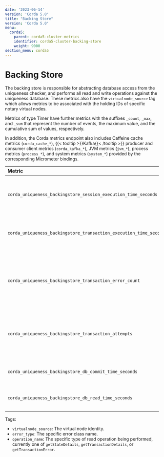 ```yaml
---
date: '2023-06-14'
version: 'Corda 5.0'
title: "Backing Store"
version: 'Corda 5.0'
menu:
  corda5:
    parent: corda5-cluster-metrics
    identifier: corda5-cluster-backing-store
    weight: 9000
section_menu: corda5
---
```


# Backing Store

The backing store is responsible for abstracting database access from the uniqueness checker, and performs all read and write
operations against the uniqueness database. These metrics also have the `virtualnode_source` tag which allows metrics to be
associated with the holding IDs of specific notary virtual nodes.

Metrics of type Timer have further metrics with the suffixes `_count`, `_max`, and `_sum` that represent the number of events,
the maximum value, and the cumulative sum of values, respectively.

In addition, the Corda metrics endpoint also includes Caffeine cache metrics (`corda_cache_*`),
{{< tooltip >}}Kafka{{< /tooltip >}} producer and consumer client metrics (`corda_kafka_*`), JVM metrics (`jvm_*`), process metrics (`process_*`),
and system metrics (`system_*`) provided by the corresponding Micrometer bindings.

<style>
table th:first-of-type {
    width: 25%;
}
table th:nth-of-type(2) {
    width: 10%;
}
table th:nth-of-type(3) {
    width: 20%;
}
table th:nth-of-type(4) {
    width: 45%;
}
</style>

| Metric | Type | Tags | Description |
| :----------- | :----------- | :----------- | :----------- |
| `corda_uniqueness_backingstore_session_execution_time_seconds` | Timer | <ul><li>`virtualnode_source`</li></ul> | The overall execution time for a (uniqueness checker) backing store session, which includes retrieving uniqueness database connection details, getting a database connection, as well as all database operations (both read and write) carried out within a session context. |
| `corda_uniqueness_backingstore_transaction_execution_time_seconds` | Timer | <ul><li>`virtualnode_source`</li></ul>  | The execution time for a transaction within the context of a backing store session, which excludes retrieving uniqueness database connection details and getting a database connection. If a transaction needs to be retried due to database exceptions, then the execution time covers the cumulative duration of all retry attempts. |
| `corda_uniqueness_backingstore_transaction_error_count` | Counter | <ul><li>`virtualnode_source`</li><li>`error_type`</li></ul> | The cumulative number of errors raised by the backing store when executing a transaction. This is incremented regardless of whether an expected or unexpected error is raised, and is incremented on each retry. For example, a transaction that fails up to the maximum of 10 retries with the same error will increment by 10 in total. The tags provide the context as to the affected {{< tooltip >}}holding identity{{< /tooltip >}} and the specific error class name (captured by `error_type`). |
| `corda_uniqueness_backingstore_transaction_attempts` | DistributionSummary | <ul><li>`virtualnode_source`</li></ul> | 	The number of attempts that were made before a transaction ultimately succeeded. Generally, this should return 1. In the event that a transaction was unsuccessful due to reaching the maximum number of attempts, this metric is not updated and the failure would be reflected in the `corda_uniqueness_backingstore_transaction_error_count` metric. |
| `corda_uniqueness_backingstore_db_commit_time_seconds` | Timer | <ul><li>`virtualnode_source`</li></ul> | The time taken by the backing store to commit a transaction (that is, write) to the database. Only updated if data is written to the database, so it is not cumulative across retry attempts for a given transaction. |
| `corda_uniqueness_backingstore_db_read_time_seconds` | Timer | <ul><li>`virtualnode_source`</li><li>`operation_name`</li></ul> | The time taken to perform a single read operation from the database. If a transaction is retried, each retry contributes independently to this metric, meaning the number is not cumulative across retries. |

Tags:
* `virtualnode_source`: The virtual node identity.
* `error_type`: The specific error class name.
* `operation_name`: The specific type of read operation being performed, currently one of `getStateDetails`, `getTransactionDetails`, or `getTransactionError`.
